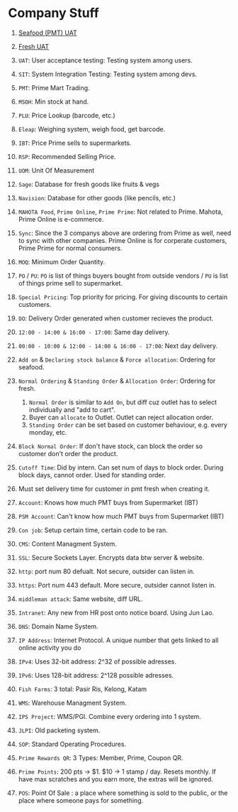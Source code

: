 # Company Stuff
1. [Seafood (PMT) UAT](https://pmtseafood-uat.primesupermarket.com/login.php)
1. [Fresh UAT](https://pmtfresh-uat.primesupermarket.com/login.php)
1. `UAT`: User acceptance testing: Testing system among users.
1. `SIT`: System Integration Testing: Testing system among devs.
1. `PMT`: Prime Mart Trading.
1. `MSOH`: Min stock at hand.
1. `PLU`: Price Lookup (barcode, etc.)
1. `Eleap`: Weighing system, weigh food, get barcode.
1. `IBT`: Price Prime sells to supermarkets.
1. `RSP`: Recommended Selling Price.
1. `UOM`: Unit Of Measurement
1. `Sage`: Database for fresh goods like fruits & vegs
1. `Navision`: Database for other goods (like pencils, etc.)
1. `MAHOTA Food`, `Prime Online`, `Prime Prime`: Not related to Prime. Mahota, Prime Online is e-commerce.
1. `Sync`: Since the 3 companys above are ordering from Prime as well, need to sync with other companies. Prime Online is for corperate customers, Prime Prime for normal consumers.
1. `MOQ`: Minimum Order Quantity.
1. `PO` / `PU`: `PO` is list of things buyers bought from outside vendors / `PU` is list of things prime sell to supermarket.
1. `Special Pricing`: Top priority for pricing. For giving discounts to certain customers.
1. `DO`: Delivery Order generated when customer recieves the product.
1. `12:00 - 14:00 & 16:00 - 17:00`: Same day delivery.
1. `00:00 - 10:00 & 12:00 - 14:00 & 16:00 - 17:00`: Next day delivery.
1. `Add on` & `Declaring stock balance` & `Force allocation`: Ordering for seafood.
1. `Normal Ordering` & `Standing Order` & `Allocation Order`: Ordering for fresh.
    1. `Normal Order` is similar to `Add On`, but diff cuz outlet has to select individually and "add to cart". 
    1.  Buyer can `allocate` to Outlet. Outlet can reject allocation order. 
    1. `Standing Order` can be set based on customer behaviour, e.g. every monday, etc.
1. `Block Normal Order`: If don't have stock, can block the order so customer don't order the product.
1. `Cutoff Time`: Did by intern. Can set num of days to block order. During block days, cannot order. Used for standing order.
1. Must set delivery time for customer in pmt fresh when creating it.

1. `Account`: Knows how much PMT buys from Supermarket (IBT)
1. `PSM Account`: Can't know how much PMT buys from Supermarket (IBT)
1. `Con job`: Setup certain time, certain code to be ran.
1. `CMS`: Content Managment System.
1. `SSL`: Secure Sockets Layer. Encrypts data btw server & website.
1. `http`: port num 80 defualt. Not secure, outsider can listen in.
1. `https`: Port num 443 default. More secure, outsider cannot listen in.
1. `middleman attack`: Same website, diff URL.
1. `Intranet`: Any new from HR post onto notice board. Using Jun Lao.
1. `DNS`: Domain Name System. 
1. `IP Address`: Internet Protocol. A unique number that gets linked to all online activity you do
1. `IPv4`: Uses 32-bit address: 2^32 of possible adresses.
1. `IPv6`: Uses 128-bit address: 2^128 possible adresses.
1. `Fish Farms`: 3 total: Pasir Ris, Kelong, Katam
1. `WMS`: Warehouse Managment System.
1. `IPS Project`: WMS/PGI. Combine every ordering into 1 system.
1. `JLPI`: Old packeting system.
1. `SOP`: Standard Operating Procedures.

1. `Prime Rewards QR`: 3 Types: Member, Prime, Coupon QR.
1. `Prime Points`: 200 pts -> $1. $10 -> 1 stamp / day. Resets monthly. If have max scratches and you earn more, the extras will be ignored.
1. `POS`: Point Of Sale : a place where something is sold to the public, or the place where someone pays for something.